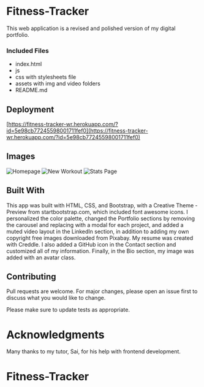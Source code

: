 # Fitness-Tracker

This web application is a revised and polished version of my digital portfolio.

### Included Files

* index.html
* js
* css with stylesheets file
* assets with img and video folders
* README.md



## Deployment

[https://fitness-tracker-wr.herokuapp.com/?id=5e98cb77245598001711fef0](https://fitness-tracker-wr.herokuapp.com/?id=5e98cb77245598001711fef0)

## Images

![Homepage](assets/img/portfolio/burger.jpg) 
![New Workout](assets/img/portfolio/code.jpg) 
![Stats Page](assets/img/portfolio/laptop.jpg) 

## Built With

This app was built with HTML, CSS, and Bootstrap, with a Creative Theme - Preview from startbootstrap.com, which included font awesome icons. I personalized the color palette, changed the Portfolio sections by removing the carousel and replacing with a modal for each project, and added a muted video layout in the LinkedIn section, in addition to adding my own copyright free images downloaded from Pixabay. My resume was created with Creddle. I also added a GitHub icon in the Contact section and customized all of my information. Finally, in the Bio section, my image was added with an avatar class.

## Contributing

Pull requests are welcome. For major changes, please open an issue first to discuss what you would like to change.

Please make sure to update tests as appropriate.

# Acknowledgments

Many thanks to my tutor, Sai, for his help with frontend development.





# Fitness-Tracker